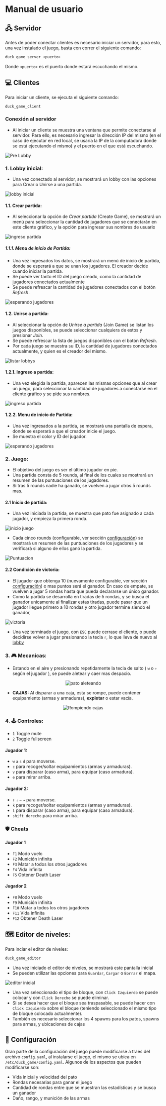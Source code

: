 # Manual de usuario

## 🖧 Servidor

Antes de poder conectar clientes es necesario iniciar un servidor, para esto, una vez instalado el juego, basta con correr el siguiente comando:
```bash
duck_game_server <puerto>
```

Donde `<puerto>` es el puerto donde estará escuchando el mismo.

## 💻 Clientes

Para iniciar un cliente, se ejecuta el siguiente comando:

```bash
duck_game_client
```

### **Conexión al servidor**

- Al iniciar un cliente se muestra una ventana que permite conectarse al servidor. Para ello, es necesario ingresar la dirección IP del mismo (en el caso de ejecutar en red local, se usaría la IP de la computadora donde se está ejecutando el mismo) y el puerto en el que está escuchando.

![Pre Lobby](images/manual-usuario/pre-lobby.png)

### 1. **Lobby inicial:**

- Una vez conectado al servidor, se mostrará un lobby con las opciones para Crear o Unirse a una partida.

![lobby inicial](images/manual-usuario/lobby_inicial.png)

#### 1.1. **Crear partida:**

- Al seleccionar la opción de *Crear partida* (Create Game), se mostrará un menú para seleccionar la cantidad de jugadores que se conectarán en este cliente gráfico, y la opción para ingresar sus nombres de usuario

![ingreso partida](images/manual-usuario/ingreso-partida.png)

##### 1.1.1. **Menu de inicio de Partida:**

- Una vez ingresados los datos, se mostrará un menú de inicio de partida, donde se esperará a que se unan los jugadores.
 El creador decide cuando iniciar la partida.
- Se puede ver tanto el ID del juego creado, como la cantidad de jugadores conectados actualmente
- Se puede refrescar la cantidad de jugadores conectados con el botón *Refresh*.

![esperando jugadores](images/manual-usuario/lobby-creador.png)

#### 1.2. **Unirse a partida:**

- Al seleccionar la opción de *Unirse a partida* (Join Game) se listan los juegos disponibles, se puede seleccionar cualquiera de estos y presionar *Join*.
- Se puede refrescar la lista de juegos disponibles con el botón *Refresh*.
- Por cada juego se muestra su ID, la cantidad de jugadores conectados actualmente, y quien es el creador del mismo.

![listar lobbys](images/manual-usuario/lobby-join.png)

#### 1.2.1. **Ingreso a partida:**

- Una vez elegida la partida, aparecen las mismas opciones que al crear un juego, para seleccionar la cantidad de jugadores a conectarse en el cliente gráfico y se pide sus nombres.

![ingreso partida](images/manual-usuario/unirse-partida.png)

#### 1.2.2. **Menu de inicio de Partida:**

- Una vez ingresados a la partida, se mostrará una pantalla de espera, donde se esperará a que el creador inicie el juego.
- Se muestra el color y ID del jugador.

![esperando jugadores](images/manual-usuario/esperando-jugadores.png)

### 2. **Juego:**

- El objetivo del juego es ser el último jugador en pie.
- Una partida consta de 5 rounds, al final de los cuales se mostrará un resumen de las puntuaciones de los jugadores.
- Si tras 5 rounds nadie ha ganado, se vuelven a jugar otros 5 rounds mas.

#### 2.1 **Inicio de partida:**

- Una vez iniciada la partida, se muestra que pato fue asignado a cada jugador, y empieza la primera ronda.

![inicio juego](images/manual-usuario/inicio-juego.png)

- Cada cinco rounds (configurable, ver sección [configuración](#-configuración)) se mostrará un resumen de las puntuaciones de los jugadores y se verificará si alguno de ellos ganó la partida.

![Puntuacion](images/manual-usuario/puntuaciones-media.png)

#### 2.2 **Condición de victoria:**

- El jugador que obtenga 10 (nuevamente configurable, ver sección [configuración](#-configuración)) o mas puntos será el ganador. En caso de empate, se vuelven a jugar 5 rondas hasta que pueda declararse un único ganador.
- Como la partida se desarrolla en tiradas de 5 rondas, y se busca el ganador unicamente al finalizar estas tiradas, puede pasar que un jugador llegue primero a 10 rondas y otro jugador termine siendo el ganador, 

![victoria](images/manual-usuario/victoria.png)

- Una vez terminado el juego, con `ESC` puede cerrase el cliente, o puede decidirse volver a jugar presionando la tecla `r`, lo que lleva de nuevo al [lobby](#1-lobby-inicial)

### 3. 🎮 **Mecanicas:**
- Estando en el aire y presionando repetidamente la tecla de salto ( `w` o `↑` según el jugador ), se puede aletear y caer mas despacio.

<p align="center">
  <img src="./images/manual-usuario/aleteando.gif" alt="pato aleteando" />
</p>

- **CAJAS:** Al disparar a una caja, esta se rompe, puede contener equipamiento (armas y armaduras), **explotar** o estar vacía.

<p align="center">
  <img src="./images/manual-usuario/cajas.gif" alt="Rompiendo cajas" />
</p>

### 4. 🕹️ **Controles:**

- `1` Toggle mute
- `2` Toggle fullscreen

#### Jugador 1:
- `w` `a` `s` `d` para moverse.
- `c` para recoger/soltar equipamientos (armas y armaduras).
- `v` para disparar (caso arma), para equipar (caso armadura).
- `e` para mirar arriba.

#### Jugador 2:
- `↑` `↓` `←` `→` para moverse.
- `k` para recoger/soltar equipamientos (armas y armaduras).
- `l` para disparar (caso arma), para equipar (caso armadura).
- `shift derecho` para mirar arriba.

### 🛡️ Cheats
#### Jugador 1
- `F1` Modo vuelo
- `F2` Munición infinita
- `F3` Matar a todos los otros jugadores
- `F4` Vida infinita
- `F5` Obtener Death Laser

#### Jugador 2
- `F8` Modo vuelo
- `F9` Munición infinita
- `F10` Matar a todos los otros jugadores
- `F11` Vida infinita
- `F12` Obtener Death Laser

## 🗺️️️️️️ **Editor de niveles:**

Para inciar el editor de niveles:

```bash
duck_game_editor
```

- Una vez iniciado el editor de niveles, se mostrará este pantalla inicial
- Se pueden utilizar las opciones para `Guardar`, `Cargar` o `Borrar` el mapa.

![editor inicial](images/manual-usuario/inicial-editor.png)

- Una vez seleccionado el tipo de bloque, con `Click Izquierdo` se puede colocar y con `Click Derecho` se puede eliminar.
- Si se desea hacer que el bloque sea traspasable, se puede hacer con `Click Izquierdo` sobre el bloque (teniendo seleccionado el mismo tipo de bloque colocado actualmente).
- También es necesario seleccionar los 4 spawns para los patos, spawns para armas, y ubicaciones de cajas

## 🔧 **Configuración**

Gran parte de la configuración del juego puede modificarse a traes del archivo `config.yaml`, al instalarse el juego, el mismo se ubica en `/etc/duck_game/config.yaml`.
Algunos de los aspectos que pueden modificarse son:
- Vida inicial y velocidad del pato
- Rondas necesarias para ganar el juego
- Cantidad de rondas entre que se muestran las estadísticas y se busca un ganador
- Daño, rango, y munición de las armas